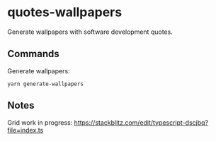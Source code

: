 # quotes-wallpapers

Generate wallpapers with software development quotes.

## Commands

Generate wallpapers:

    yarn generate-wallpapers

## Notes

Grid work in progress: <https://stackblitz.com/edit/typescript-dscjbq?file=index.ts>
